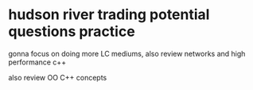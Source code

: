 # hudson river trading potential questions practice

gonna focus on doing more LC mediums, also review networks and high performance c++

also review OO C++ concepts